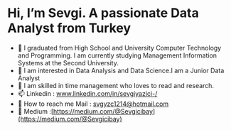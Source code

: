 #   Hi, I’m Sevgi. A passionate Data Analyst from Turkey 
- 🔭  I graduated from High School and University Computer Technology and Programming. I am currently studying Management Information Systems at the Second University.
- 🌱 I am interested in Data Analysis and Data Science.I am a Junior Data Analyst
- 📌 I am skilled in time management who loves to read and research.
- 📫 Linkedin :  www.linkedin.com/in/sevgiyazici-/
- 📨  How to reach me   Mail : [svgyzc1214@hotmail.com](svgyzc1214@hotmail.com)
- 📝 Medium                  :[https://medium.com/@Sevgicibay](https://medium.com/@Sevgicibay)


